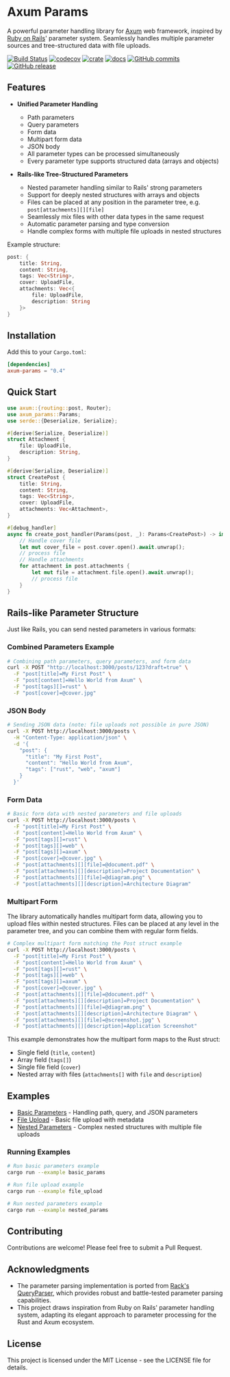 # Axum Params

A powerful parameter handling library for [Axum](https://github.com/tokio-rs/axum) web framework, inspired by [Ruby on Rails](https://rubyonrails.org/)' parameter system. Seamlessly handles multiple parameter sources and tree-structured data with file uploads.


[![Build Status](https://github.com/cpunion/axum-params/actions/workflows/ci.yml/badge.svg)](https://github.com/cpunion/axum-params/actions/workflows/ci.yml)
[![codecov](https://codecov.io/github/cpunion/axum-params/graph/badge.svg?token=uATQa0RzPL)](https://codecov.io/github/cpunion/axum-params)
[![crate](https://img.shields.io/crates/v/axum-params.svg)](https://crates.io/crates/axum-params)
[![docs](https://docs.rs/axum-params/badge.svg)](https://docs.rs/axum-params)
[![GitHub commits](https://badgen.net/github/commits/cpunion/axum-params)](https://GitHub.com/Naereen/cpunion/axum-params/commit/)
[![GitHub release](https://img.shields.io/github/v/tag/cpunion/axum-params.svg?label=release)](https://github.com/cpunion/axum-params/releases)


## Features

- **Unified Parameter Handling**
  - Path parameters
  - Query parameters
  - Form data
  - Multipart form data
  - JSON body
  - All parameter types can be processed simultaneously
  - Every parameter type supports structured data (arrays and objects)

- **Rails-like Tree-Structured Parameters**
  - Nested parameter handling similar to Rails' strong parameters
  - Support for deeply nested structures with arrays and objects
  - Files can be placed at any position in the parameter tree, e.g. `post[attachments][][file]`
  - Seamlessly mix files with other data types in the same request
  - Automatic parameter parsing and type conversion
  - Handle complex forms with multiple file uploads in nested structures

Example structure:

```rust
post: {
    title: String,
    content: String,
    tags: Vec<String>,
    cover: UploadFile,
    attachments: Vec<{
        file: UploadFile,
        description: String
    }>
}
```


## Installation

Add this to your `Cargo.toml`:

```toml
[dependencies]
axum-params = "0.4"
```

## Quick Start

```rust
use axum::{routing::post, Router};
use axum_params::Params;
use serde::{Deserialize, Serialize};

#[derive(Serialize, Deserialize)]
struct Attachment {
    file: UploadFile,
    description: String,
}

#[derive(Serialize, Deserialize)]
struct CreatePost {
    title: String,
    content: String,
    tags: Vec<String>,
    cover: UploadFile,
    attachments: Vec<Attachment>,
}

#[debug_handler]
async fn create_post_handler(Params(post, _): Params<CreatePost>) -> impl IntoResponse {
    // Handle cover file
    let mut cover_file = post.cover.open().await.unwrap();
    // process file
    // Handle attachments
    for attachment in post.attachments {
        let mut file = attachment.file.open().await.unwrap();
        // process file
    }
}
```

## Rails-like Parameter Structure

Just like Rails, you can send nested parameters in various formats:

### Combined Parameters Example
```bash
# Combining path parameters, query parameters, and form data
curl -X POST "http://localhost:3000/posts/123?draft=true" \
  -F "post[title]=My First Post" \
  -F "post[content]=Hello World from Axum" \
  -F "post[tags][]=rust" \
  -F "post[cover]=@cover.jpg"
```

### JSON Body
```bash
# Sending JSON data (note: file uploads not possible in pure JSON)
curl -X POST http://localhost:3000/posts \
  -H "Content-Type: application/json" \
  -d '{
    "post": {
      "title": "My First Post",
      "content": "Hello World from Axum",
      "tags": ["rust", "web", "axum"]
    }
  }'
```

### Form Data
```bash
# Basic form data with nested parameters and file uploads
curl -X POST http://localhost:3000/posts \
  -F "post[title]=My First Post" \
  -F "post[content]=Hello World from Axum" \
  -F "post[tags][]=rust" \
  -F "post[tags][]=web" \
  -F "post[tags][]=axum" \
  -F "post[cover]=@cover.jpg" \
  -F "post[attachments][][file]=@document.pdf" \
  -F "post[attachments][][description]=Project Documentation" \
  -F "post[attachments][][file]=@diagram.png" \
  -F "post[attachments][][description]=Architecture Diagram"
```

### Multipart Form
The library automatically handles multipart form data, allowing you to upload files within nested structures. Files can be placed at any level in the parameter tree, and you can combine them with regular form fields.

```bash
# Complex multipart form matching the Post struct example
curl -X POST http://localhost:3000/posts \
  -F "post[title]=My First Post" \
  -F "post[content]=Hello World from Axum" \
  -F "post[tags][]=rust" \
  -F "post[tags][]=web" \
  -F "post[tags][]=axum" \
  -F "post[cover]=@cover.jpg" \
  -F "post[attachments][][file]=@document.pdf" \
  -F "post[attachments][][description]=Project Documentation" \
  -F "post[attachments][][file]=@diagram.png" \
  -F "post[attachments][][description]=Architecture Diagram" \
  -F "post[attachments][][file]=@screenshot.jpg" \
  -F "post[attachments][][description]=Application Screenshot"
```

This example demonstrates how the multipart form maps to the Rust struct:
- Single field (`title`, `content`)
- Array field (`tags[]`)
- Single file field (`cover`)
- Nested array with files (`attachments[]` with `file` and `description`)

## Examples

- [Basic Parameters](examples/basic_params.rs) - Handling path, query, and JSON parameters
- [File Upload](examples/file_upload.rs) - Basic file upload with metadata
- [Nested Parameters](examples/nested_params.rs) - Complex nested structures with multiple file uploads

### Running Examples

```bash
# Run basic parameters example
cargo run --example basic_params

# Run file upload example
cargo run --example file_upload

# Run nested parameters example
cargo run --example nested_params
```

## Contributing

Contributions are welcome! Please feel free to submit a Pull Request.

## Acknowledgments

- The parameter parsing implementation is ported from [Rack's QueryParser](https://github.com/rack/rack), which provides robust and battle-tested parameter parsing capabilities.
- This project draws inspiration from Ruby on Rails' parameter handling system, adapting its elegant approach to parameter processing for the Rust and Axum ecosystem.

## License

This project is licensed under the MIT License - see the LICENSE file for details.
